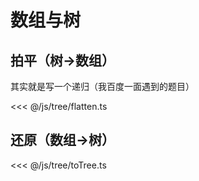 # 数组与树

## 拍平（树->数组）

其实就是写一个递归（我百度一面遇到的题目）

<<< @/js/tree/flatten.ts

## 还原（数组->树）

<<< @/js/tree/toTree.ts
